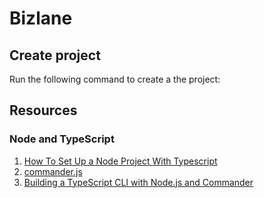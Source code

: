 # Bizlane

## Create project

Run the following command to create a the project:

## Resources

### Node and TypeScript
1. [How To Set Up a Node Project With Typescript](https://www.digitalocean.com/community/tutorials/setting-up-a-node-project-with-typescript)
1. [commander.js](https://github.com/tj/commander.js)
1. [Building a TypeScript CLI with Node.js and Commander](https://blog.logrocket.com/building-typescript-cli-node-js-commander/)
